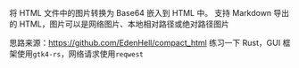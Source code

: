 将 HTML 文件中的图片转换为 Base64 嵌入到 HTML 中。
支持 Markdown 导出的 HTML，图片可以是网络图片、本地相对路径或绝对路径图片

思路来源：https://github.com/EdenHell/compact_html
练习一下 Rust，GUI 框架使用`gtk4-rs`，网络请求使用`reqwest`